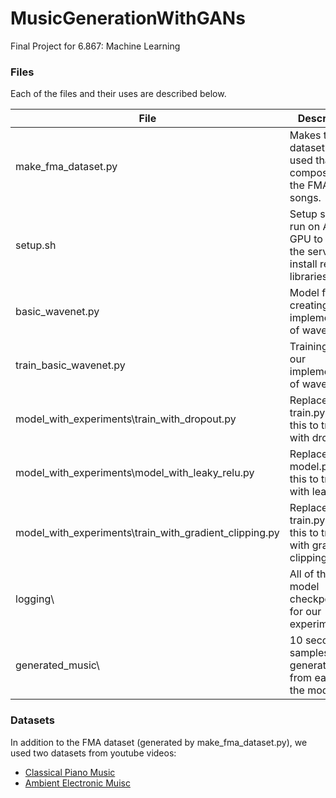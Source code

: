 # MusicGenerationWithGANs

Final Project for 6.867: Machine Learning

### Files

Each of the files and their uses are described below.

| File | Description |
| ------ | ------ |
| make_fma_dataset.py | Makes the dataset that we used that was composed of the FMA songs. |
| setup.sh | Setup scrit to run on AWS GPU to setup the server and install relvant libraries. |
| basic_wavenet.py | Model file for creating our implementation of wavenet. |
|train_basic_wavenet.py |  Training file for our implementation of wavenet. |
| model_with_experiments\train_with_dropout.py | Replace train.py with this to train with dropout. |
| model_with_experiments\model_with_leaky_relu.py | Replace model.py with this to train with leaky relu. |
| model_with_experiments\train_with_gradient_clipping.py | Replace train.py with this to train with gradient clipping.
| logging\ | All of the model checkpoints for our experiments.
| generated_music\ | 10 second samples generated from each of the models.


### Datasets

In addition to the FMA dataset (generated by make_fma_dataset.py), we used two datasets from youtube videos:
 -  [Classical Piano Music](https://www.youtube.com/watch?v=EhO_MrRfft)
  -  [Ambient Electronic Muisc](https://www.youtube.com/watch?v=Am1tG_adg6s)
